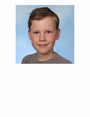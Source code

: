 <head>
  <title>Kaas</title>
  <style>
    body {
      text-align: center;
      background: url("/deruimte.jpg");
      background-size: cover;
      background-position: center;
      color: white;
      font-family: helvetica;
    }
    p {
      font-size: 22px;
    }
  </style>
</head>
<body>
<img src="/Mijn Hoofd.jfif">
  <h1>KAAS</h1>
  <p>De beste website voor kaas</p>
  <ul>Kaas wordt gemaakt van melk.</ul>
  <ul></ul>
</body>
